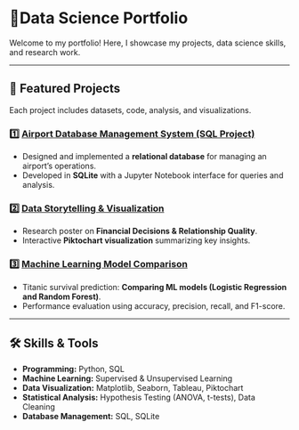 # 🚀Data Science Portfolio  
Welcome to my portfolio! Here, I showcase my projects, data science skills, and research work.  

---

## 📌 Featured Projects  
Each project includes datasets, code, analysis, and visualizations.  

### 1️⃣ **[Airport Database Management System (SQL Project)](./SQL-Project/)**
   - Designed and implemented a **relational database** for managing an airport’s operations.  
   - Developed in **SQLite** with a Jupyter Notebook interface for queries and analysis.  

### 2️⃣ **[Data Storytelling & Visualization](#)**
   - Research poster on **Financial Decisions & Relationship Quality**.  
   - Interactive **Piktochart visualization** summarizing key insights.  

### 3️⃣ **[Machine Learning Model Comparison](#)**
   - Titanic survival prediction: **Comparing ML models (Logistic Regression and Random Forest)**.  
   - Performance evaluation using accuracy, precision, recall, and F1-score.  

---

## 🛠 Skills & Tools  
- **Programming:** Python, SQL 
- **Machine Learning:** Supervised & Unsupervised Learning  
- **Data Visualization:** Matplotlib, Seaborn, Tableau, Piktochart  
- **Statistical Analysis:** Hypothesis Testing (ANOVA, t-tests), Data Cleaning  
- **Database Management:** SQL, SQLite
